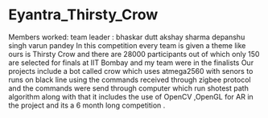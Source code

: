 # Eyantra_Thirsty_Crow
Members worked:
team leader : bhaskar dutt
akshay sharma
depanshu singh
varun pandey
In this competition every team is given a theme like ours is Thirsty Crow and there are 28000 participants out of which only 150 are selected for finals at IIT Bombay and my team were in the finalists Our projects include a bot called crow which uses atmega2560 with senors to runs on black line using the commands received through zigbee protocol and the commands were send through computer which run shotest path algorithm along with that it includes the use of OpenCV ,OpenGL for AR in the project and its a 6 month long competition  .
